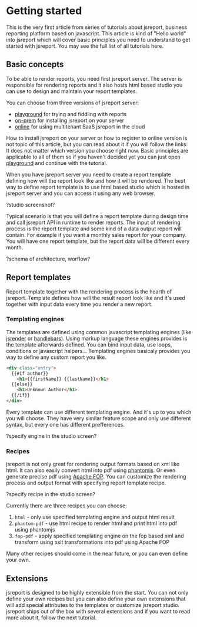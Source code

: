 # Getting started

This is the very first article from series of tutorials about jsreport, business reporting platform based on javascript. This article is kind of "Hello world" into jsreport which will cover basic principles you need to understand to get started with jsreport. You may see the full list of all tutorials here. 

## Basic concepts

To be able to render reports, you need first jsreport server. The server is responsible for rendering reports and it also hosts html based studio you can use to design and maintain your report templates.

You can choose from three versions of jsreport server: 

 * [playground](http://jsreport.net/plaground) for trying and fiddling with reports
 * [on-prem](http://jsreport.net/on-prem) for installing jsreport on your server
 * [online](http://jsreport.net/online) for using multitenant SaaS jsreport in the cloud

How to install jsreport on your server or how to register to online version is not topic of this article, but you can read about it if you will follow the links. It does not matter which version you choose right now. Basic principles are applicable to all of them so if you haven't decided yet you can just open [playground](http://jsreport.net/plaground) and continue with the tutorial. 

When you have jsreport server you need to create a report template defining how will the report look like and how it will be rendered. The best way to define report template is to use html based studio which is hosted in jsreport server and you can access it using any web browser.

?studio screenshot?

Typical scenario is that you will define a report template during design time and call jsreport API in runtime to render reports. The input of rendering process is the report template and some kind of a data output report will contain. For example if you want a monthly sales report for your company. You will have one report template, but the report data will be different every month.

?schema of architecture, worflow?

## Report templates

Report template together with the rendering process is the hearth of jsreport. Template defines how will the result report look like and it's used together with input data every time you render a new report.

### Templating engines

The templates are defined using common javascript templating engines (like [jsrender](https://github.com/BorisMoore/jsrender) or [handlebars](http://handlebarsjs.com/)). Using markup language these engines provides is the template afterwards defined. You can bind input data, use loops, conditions or javascript helpers... Templating engines basicaly provides you way to define any custom report you like.

```html
<div class="entry">
  {{#if author}}
    <h1>{{firstName}} {{lastName}}</h1>
  {{else}}
    <h1>Unknown Author</h1>
  {{/if}}
</div>
```

Every template can use different templating engine. And it's up to you which you will choose. They have very similar feature scope and only use different syntax, but every one has different prefferences.

?specify engine in the studio screen?

### Recipes
jsreport is not only great for rendering output formats based on xml like html. It can also easily convert html into pdf using [phantomjs](phantomjs.org). Or even generate precise pdf using [Apache FOP](http://xmlgraphics.apache.org/fop). You can customize the rendering process and output format with specifying report template recipe. 

?specify recipe in the studio screen?

Currently there are three recipes you can choose:

1. `html` - only use specified templating engine and output html result
2. `phantom-pdf` - use html recipe to render html and print html into pdf using phantomjs
3. `fop-pdf` - apply specified templating engine on the fop based xml and transform using xslt transformations into pdf using Apache FOP

Many other recipes should come in the near future, or you can even define your own.

## Extensions
jsreport is designed to be highly extensible from the start. You can not only define your own recipes but you can also define your own extensions that will add special attributes to the templates or customize jsreport studio. jsreport ships out of the box with several extensions and if you want to read more about it, follow the next tutorial. 
